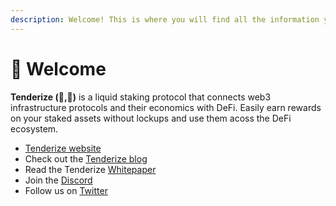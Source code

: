 ```yaml
---
description: Welcome! This is where you will find all the information you hope to learn about the Tenderize protocol.
---
```

# 👋 Welcome

**Tenderize (🥩,🔨)** is a liquid staking protocol that connects web3 infrastructure protocols and their economics with DeFi. Easily earn rewards on your staked assets without lockups and use them acoss the DeFi ecosystem.

* [Tenderize website](https://tenderize.me/)
* Check out the [Tenderize blog](https://tenderize.medium.com/)
* Read the Tenderize [Whitepaper](https://github.com/Tenderize/Whitepaper)
* Join the [Discord](https://discord.gg/WXR5VBttP5)
* Follow us on [Twitter](https://twitter.com/tenderize_me)